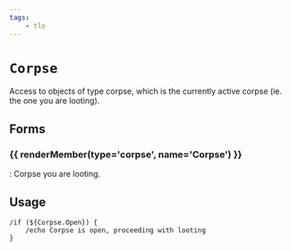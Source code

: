 ```yaml
---
tags:
    - tlo
---
```

# `Corpse`

<!--tlo-desc-start-->
Access to objects of type corpse, which is the currently active corpse (ie. the one you are looting).
<!--tlo-desc-end-->
## Forms
<!--tlo-forms-start-->
### {{ renderMember(type='corpse', name='Corpse') }}

:   Corpse you are looting.
<!--tlo-forms-end-->

## Usage

```
/if (${Corpse.Open}) {
    /echo Corpse is open, proceeding with looting
}
```
<!--tlo-linkrefs-start-->
[corpse]: ../data-types/datatype-corpse.md
<!--tlo-linkrefs-end-->
